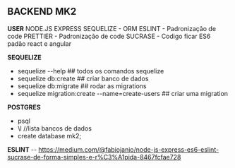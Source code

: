 BACKEND MK2
---------------------------------------

**USER**
NODE.JS
EXPRESS
SEQUELIZE - ORM
ESLINT - Padronização de code
PRETTIER - Padronização de code
SUCRASE - Codigo ficar ES6 padão react e angular

**SEQUELIZE**
- sequelize --help ## todos os comandos sequelize
- sequelize db:create   ## criar banco de dados 
- sequelize db:migrate  ## rodar as migrations
- sequelize migration:create --name=create-users ## criar uma migration



**POSTGRES**
- psql
- \l //lista bancos de dados
- create database mk2;

**ESLINT**
-- https://medium.com/@fabiojanio/node-js-express-es6-eslint-sucrase-de-forma-simples-e-r%C3%A1pida-8467fcfae728